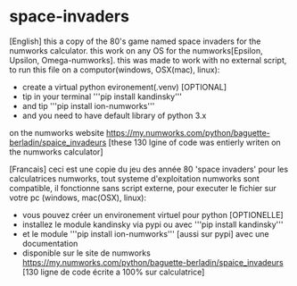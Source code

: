 # space-invaders
[English]
this a copy of the 80's game named space invaders for the numworks calculator.
this work on any OS for the numworks[Epsilon, Upsilon, Omega-numworks].
this was made to work with no external script,
to run this file on a computor(windows, OSX(mac), linux):
  - create a virtual python evironement(.venv) [OPTIONAL]
  - tip in your terminal '''pip install kandinsky'''
  - and tip '''pip install ion-numworks'''
  - and you need to have default library of python 3.x

on the numworks website https://my.numworks.com/python/baguette-berladin/spaice_invadeurs
[these 130 lgine of code was entierly writen on the numworks calculator]



[Francais]
ceci est une copie du jeu des année 80 'space invaders' pour les calculatrices numworks,
tout systeme d'exploitation numworks sont compatible,
il fonctionne sans script externe,
pour executer le fichier sur votre pc (windows, mac(OSX), linux):
  - vous pouvez créer un environement virtuel pour python [OPTIONELLE]
  - installez le module kandinsky via pypi ou avec '''pip install kandinsky'''
  - et le module '''pip install ion-numworks''' [aussi sur pypi] avec une documentation
  - disponible sur le site de numworks https://my.numworks.com/python/baguette-berladin/spaice_invadeurs
[130 ligne de code écrite a 100% sur calculatrice]
